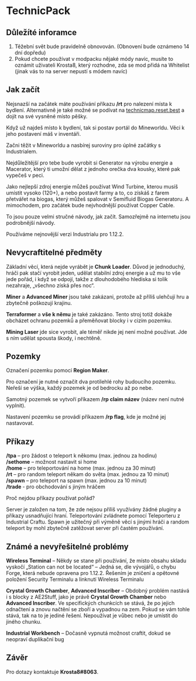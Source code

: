 # TechnicPack

## Důležíté inforamce

1. Těžební svět bude pravidelně obnovován. (Obnovení bude oznámeno 14 dní dopředu)
2. Pokud chcete používat v modpacku nějaké módy navíc, musíte to oznámit uživateli Krosta8, který rozhodne, zda se mod přidá na Whitelist (jinak vás to na server nepustí s módem navíc) 

## Jak začít

Nejsnazší na začátek máte používání příkazu **/rt** pro nalezení místa k bydlení. Alternativně je také možné se podívat na [technicmap.reset.best](https://technicmap.reset.best) a dojít na své vysněné místo pěšky.

Když už najdeš místo k bydlení, tak si postav portál do Mineworldu. Věci k jeho postavení máš v inventáři.

Začni těžit v Mineworldu a nasbírej suroviny pro úplné začátky s Industrialem.

Nejdůležitější pro tebe bude vyrobit si Generator na výrobu energie a Macerator, který ti umožní dělat z jednoho orečka dva kousky, které pak vypečeš v peci.

Jako nejlepší zdroj energie můžeš používat Wind Turbine, kterou musíš umístit vysoko (120+), a nebo postavit farmy a to, co získáš z farem přetvářet na biogas, který můžeš spalovat v Semifluid Biogas Generatoru. A mimochodem, pro začátek bude nejvhodnější používat Copper Cable.

To jsou pouze velmi stručné návody, jak začít. Samozřejmě na internetu jsou podrobnější návody.

Používáme nejnovější verzi Industrialu pro 1.12.2.

## Nevycraftitelné předměty

Základní věcí, která nejde vyrábět je **Chunk Loader**. Důvod je jednoduchý, hráči pak stačí vyrobit jeden, udělat stabilní zdroj energie a už mu to vše jede pořád, i když se odpojí, takže z dlouhodobého hlediska si tolik nezahraje, „všechno získá přes noc“.

**Miner** a **Advanced Miner** jsou také zakázani, protože až příliš ulehčují hru a zbytečně poškozují krajinu.

**Terraformer** a **vše k němu** je také zakázáno. Tento stroj totiž dokáže obcházet ochranu pozemků a přeměňovat blocky i v cizím pozemku.

**Mining Laser** jde sice vyrobit, ale téměř nikde jej není možné používat. Jde s ním udělat spousta škody, i nechtěně.

## Pozemky

Označení pozemku pomocí **Region Maker**.

Pro označení je nutné označit dva protilehlé rohy budoucího pozemku. Neřeší se výška, každý pozemek je od bedrocku až po nebe.

Samotný pozemek se vytvoří příkazem **/rp claim název** (název není nutné vyplnit).

Nastavení pozemku se provádí příkazem **/rp flag**, kde je možné jej nastavovat.

## Příkazy

**/tpa** – pro žádost o teleport k někomu (max. jednou za hodinu)  
**/sethome** – možnost nastavit si home  
**/home** – pro teleportování na home (max. jednou za 30 minut)  
**/rt** – pro random teleport někam do světa (max. jednou za 10 minut)  
**/spawn** – pro teleport na spawn (max. jednou za 10 minut)  
**/trade <nick>** - pro obchodování s jiným hráčem

Proč nejdou příkazy používat pořád?

Server je založen na tom, že zde nejsou příliš využívány žádné pluginy a příkazy usnadňující hraní. Teleportování zvládnete pomocí Teleporteru z Industrial Craftu. Spawn je užitečný při výměně věcí s jinými hráči a random teleport by mohl zbytečně zatěžovat server při častém používání.


## Známé a nevyřešitelné problémy

**Wireless Terminal** – Někdy se stane při používání, že místo obsahu skladu vyskočí „Station can not be located“ – Jedná se, dle vývojářů, o chybu Forge, která nebude opravena pro 1.12.2. Řešením je zničení a opětovné položení Security Terminalu a linknutí Wireless Terminalu

**Crystal Growth Chamber**, **Advanced Inscriber** – Obdobný problém nastává i s blocky z AE2Stuff, jako je právě **Crystal Growth Chamber** nebo **Advanced Inscriber**. Ve specifických chunkcích se stává, že po jejich odnačtení a znovu načtění se zboří a vypadnou na zem. Pokud se vám tohle stává, tak na to je jediné řešení. Nepoužívat je vůbec nebo je umístit do jiného chunku.

**Industrial Workbench** – Dočasně vypnutá možnost craftit, dokud se neopraví duplikační bug

## Závěr

Pro dotazy kontaktuje **Krosta8#8063**.
